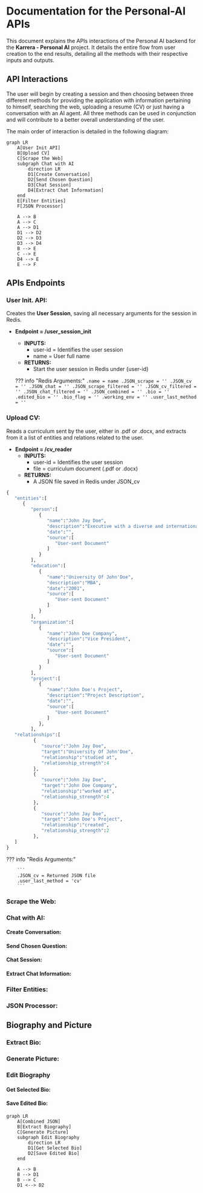 # Documentation for the Personal-AI APIs

This document explains the APIs interactions of the Personal AI backend for the **Karrera - Personal AI** project. It details the entire flow from user creation to the end results, detailing all the methods with their respective inputs and outputs.

## API Interactions

The user will begin by creating a session and then choosing between three different methods for providing the application with information pertaining to himself, searching the web, uploading a resume (CV) or just having a conversation with an AI agent.
All three methods can be used in conjunction and will contribute to a better overall understanding of the user. 

The main order of interaction is detailed in the following diagram:

```mermaid
graph LR
    A[User Init API]
    B[Upload CV]
    C[Scrape the Web]
    subgraph Chat with AI
        direction LR
        D1[Create Conversation]
        D2[Send Chosen Question]
        D3[Chat Session]
        D4[Extract Chat Information]
    end
    E[Filter Entities]
    F[JSON Processor]
   
    A --> B
    A --> C
    A --> D1
    D1 --> D2
    D2 --> D3
    D3 --> D4
    B --> E
    C --> E
    D4 --> E
    E --> F
```

## APIs Endpoints

### User Init. API:
Creates the **User Session**, saving all necessary arguments for the session in Redis.

* **Endpoint = /user_session_init**  
    * **INPUTS:**
        * user-id = Identifies the user session 
        * name = User full name
    * **RETURNS:**
        * Start the user session in Redis under {user-id}

    ??? info "Redis Arguments:" 
        ```
        .name = name
        .JSON_scrape = ''
        .JSON_cv = ''
        .JSON_chat = ''
        .JSON_scrape_filtered = ''
        .JSON_cv_filtered = ''
        .JSON_chat_filtered = ''
        .JSON_combined = ''
        .bio = ''
        .edited_bio = ''
        .bio_flag = ''
        .working_env = ''
        .user_last_method = ''
        ```
### Upload CV:
Reads a curriculum sent by the user, either in .pdf or .docx, and extracts from it a list of entities and relations related to the user.

* **Endpoint = /cv_reader**  
    * **INPUTS:**
        * user-id = Identifies the user session 
        * file = curriculum document (.pdf or .docx)
    * **RETURNS:**
        * A JSON file saved in Redis under JSON_cv
    
```py title="JSON_example.json" linenums="1"
{
   "entities":[
      {
         "person":[
            {
               "name":"John Jay Doe",
               "description":"Executive with a diverse and international career",
               "date":"",
               "source":[
                  "User-sent Document"
               ]
            }
         ],
         "education":[
            {
               "name":"University Of John'Doe",
               "description":"MBA",
               "date":"2001",
               "source":[
                  "User-sent Document"
               ]
            }
         ],
         "organization":[
            {
               "name":"John Doe Company",
               "description":"Vice President",
               "date":"",
               "source":[
                  "User-sent Document"
               ]
            }
         ],
         "project":[
            {
               "name":"John Doe's Project",
               "description":"Project Description",
               "date":"",
               "source":[
                  "User-sent Document"
               ]
            },
         ],
   "relationships":[
          {
             "source":"John Jay Doe",
             "target":"University Of John'Doe",
             "relationship":"studied at",
             "relationship_strength":4
          },
          {
             "source":"John Jay Doe",
             "target":"John Doe Company",
             "relationship":"worked at",
             "relationship_strength":4
          },
          {
             "source":"John Jay Doe",
             "target":"John Doe's Project",
             "relationship":"created",
             "relationship_strength":2
          },    
   ]
}
```
    
??? info "Redis Arguments:" 

        ```
        .JSON_cv = Returned JSON file
        .user_last_method = 'cv'
        ```

### Scrape the Web:

### Chat with AI:

#### Create Conversation:

#### Send Chosen Question:

#### Chat Session:

#### Extract Chat Information:

### Filter Entities:

### JSON Processor:


## Biography and Picture

### Extract Bio:

### Generate Picture:

### Edit Biography

#### Get Selected Bio:

#### Save Edited Bio:



```mermaid
graph LR
    A[Combined JSON]
    B[Extract Biography]
    C[Generate Picture]
    subgraph Edit Biography
        direction LR
        D1[Get Selected Bio]
        D2[Save Edited Bio]
    end
    
    A --> B
    B --> D1
    B --> C
    D1 <--> D2
    
    
```